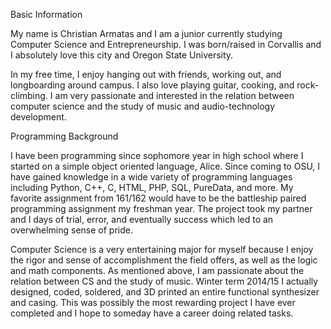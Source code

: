 Basic Information

My name is Christian Armatas and I am a junior currently studying Computer Science and Entrepreneurship. I was born/raised in
Corvallis and I absolutely love this city and Oregon State University. 

In my free time, I enjoy hanging out with friends, working out, and longboarding around campus. I also love playing guitar,
cooking, and rock-climbing. I am very passionate and interested in the relation between computer science and the study of music
and audio-technology development. 

Programming Background

I have been programming since sophomore year in high school where I started on a simple object oriented language, Alice. Since
coming to OSU, I have gained knowledge in a wide variety of programming languages including Python, C++, C, HTML, PHP, SQL,
PureData, and more. My favorite assignment from 161/162 would have to be the battleship paired programming assignment my
freshman year. The project took my partner and I days of trial, error, and eventually success which led to an overwhelming sense
of pride.

Computer Science is a very entertaining major for myself because I enjoy the rigor and sense of accomplishment the field offers,
as well as the logic and math components. As mentioned above, I am passionate about the relation between CS and the study of
music. Winter term 2014/15 I actually designed, coded, soldered, and 3D printed an entire functional synthesizer and casing.
This was possibly the most rewarding project I have ever completed and I hope to someday have a career doing related tasks.

